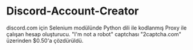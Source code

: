 # Discord-Account-Creator
discord.com için Selenium modülünde Python dili ile kodlanmış Proxy ile çalışan hesap oluşturucu. "I'm not a robot" captchası "2captcha.com" üzerinden $0.50'a çözdürüldü.
